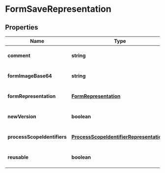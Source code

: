# FormSaveRepresentation

## Properties
Name | Type | Description | Notes
------------ | ------------- | ------------- | -------------
**comment** | **string** |  | [optional] [default to null]
**formImageBase64** | **string** |  | [optional] [default to null]
**formRepresentation** | [**FormRepresentation**](FormRepresentation.md) |  | [optional] [default to null]
**newVersion** | **boolean** |  | [optional] [default to null]
**processScopeIdentifiers** | [**ProcessScopeIdentifierRepresentation[]**](ProcessScopeIdentifierRepresentation.md) |  | [optional] [default to null]
**reusable** | **boolean** |  | [optional] [default to null]


